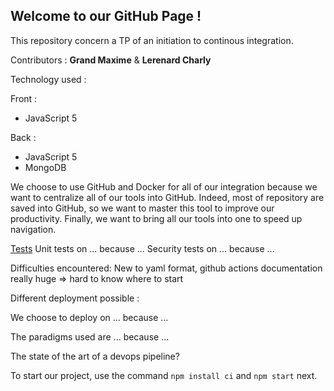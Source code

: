 ## Welcome to our GitHub Page !

This repository concern a TP of an initiation to continous integration.


Contributors : **Grand Maxime** & **Lerenard Charly**


Technology used : 

 Front : 
  - JavaScript 5
  
 Back :
  - JavaScript 5
  - MongoDB
  

We choose to use GitHub and Docker for all of our integration because we want to centralize all of our tools into GitHub.
Indeed, most of repository are saved into GitHub, so we want to master this tool to improve our productivity.
Finally, we want to bring all our tools into one to speed up navigation.

[Tests](https://sonarcloud.io/dashboard?id=FoxBandyKoot_TP_CI_CD)
Unit tests on ... because ...
Security tests on ... because ...


Difficulties encountered: New to yaml format, github actions documentation really huge => hard to know where to start

Different deployment possible : 

We choose to deploy on ... because ...

The paradigms used are ... because ...

The state of the art of a devops pipeline?

To start our project, use the command `npm install ci` and `npm start` next.
